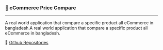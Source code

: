 ### :pushpin: eCommerce Price Compare
---
A real world application that compare a specific product all eCommerce
in bangladesh.A real world application that compare a specific product all
eCommerce in bangladesh.

:file_folder: [Github Repositories](https://github.com/smdedar/flask-basic-ecommerce-price-compare)

